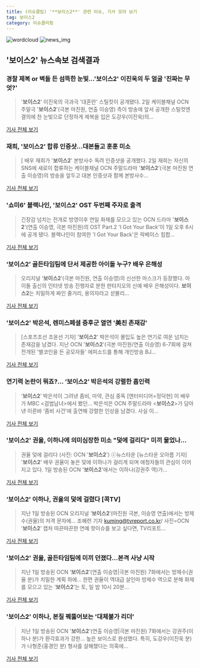 ```yaml
---
title: (이슈클립) '**보이스2**' 관련 이슈, 기사 모아 보기
tag: 보이스2
category: 이슈클리핑
---
```

![wordcloud](https://s3.ap-northeast-2.amazonaws.com/lyrics101-wordcloud/2018-09-02-1535889427.png)
![news_img](https://user-images.githubusercontent.com/42597476/44507050-1206f400-a6e4-11e8-8d98-7ffbfebb353f.png)
## **'**보이스2**'** 뉴스속보 검색결과
### 경찰 제복 or 벽돌 든 섬뜩한 눈빛…'**보이스2**' 이진욱의 두 얼굴 '진짜는 무엇?'

>'**보이스2**' 이진욱의 극과극 '대혼란' 스틸컷이 공개됐다. 2일 케이블채널 OCN 주말극 '**보이스2**'(극본 마진원, 연출 이승영) 측이 방송에 앞서 공개한 스틸컷엔 결의에 찬 눈빛으로 단정하게 제복을 입은 도강우(이진욱)의...

<a href="http://enews24.tving.com/news/article.asp?nsID=1300055" target="_blank">기사 전체 보기</a>

### 재희, '**보이스2**' 합류 인증샷…대본들고 훈훈 미소

>[ 배우 재희가 '**보이스2**' 본방사수 독려 인증샷을 공개했다. 2일 재희는 자신의 SNS에 새로이 합류하는 케이블채널 OCN 주말드라마 '**보이스2**'(극본 마진원 연출 이승영)의 방송을 앞두고 대본 인증샷과 함께 본방사수...

<a href="http://www.mydaily.co.kr/new_yk/html/read.php?newsid=201809021446994327&ext=na" target="_blank">기사 전체 보기</a>

### '쇼미6' 블랙나인, '**보이스2**' OST 두번째 주자로 출격

>긴장감 넘치는 전개로 방영이후 연일 화제를 모으고 있는 OCN 드라마 '**보이스2**'(연출 이승영, 극본 마진원)의 OST Part.2 'I Got Your Back'이 1일 오후 6시에 공개 됐다. 블랙나인이 참여한 'I Got Your Back'은 락베이스 힙합...

<a href="http://www.newsworks.co.kr/news/articleView.html?idxno=212233" target="_blank">기사 전체 보기</a>

### ‘**보이스2**’ 골든타임팀에 단서 제공한 아이돌 누구? 배우 은해성

>오리지널 ‘**보이스2**’(극본 마진원, 연출 이승영)의 신선한 마스크가 등장했다. 아이돌 출신의 인터넷 방송 진행자로 분한 판타지오의 신예 배우 은해성이다. **보이스2**는 치밀하게 짜인 줄거리, 용의자라고 섣불리...

<a href="http://www.sedaily.com/NewsView/1S4HAYVA1F" target="_blank">기사 전체 보기</a>

### '**보이스2**' 박은석, 렌미스페셜 증후군 열연 '美친 존재감'

>[스포츠조선 조윤선 기자] '**보이스2**' 박은석이 몰입도 높은 연기로 여운 넘치는 존재감을 남겼다. 지난 OCN '**보이스2**'(극본 마진원/연출 이승영) 6-7회에 걸쳐 전개된 '별코인을 든 공모자들' 에피소드를 통해 개인방송 BJ...

<a href="http://sports.chosun.com/news/ntype.htm?id=201809020100010130000699&servicedate=20180902" target="_blank">기사 전체 보기</a>

### 연기력 논란이 뭐죠?... ‘**보이스2**’ 박은석의 강렬한 흡인력

>‘**보이스2**’ 박은석이 그려낸 좀비, 마약, 관심 중독 [엔터미디어=정덕현] 이 배우가 MBC <검법남녀>에서 봤던... 박은석은 OCN 주말드라마 <**보이스2**>가 담아낸 이른바 ‘좀비 사건’에 출연해 강렬한 인상을 남겼다. 사실 이...

<a href="http://www.entermedia.co.kr/news/news_view.html?idx=8612" target="_blank">기사 전체 보기</a>

### '**보이스2**' 권율, 이하나에 의미심장한 미소 "덫에 걸리다" 미끼 물었나…

>권율 덫에 걸리다 (사진: OCN '**보이스2**') ⓒ뉴스타운 [뉴스타운 오아름 기자] '**보이스2**' 배우 권율이 놓은 덫에 이하나가 걸리게 되며 애청자들의 관심이 이어지고 있다. 1일 방송된 OCN '**보이스2**'에서는 이하나(강권주 역)가...

<a href="http://www.newstown.co.kr/news/articleView.html?idxno=338864" target="_blank">기사 전체 보기</a>

### ‘**보이스2**’ 이하나, 권율의 덫에 걸렸다 [콕TV]

>지난 1일 방송된 OCN 오리지널 ‘**보이스2**’(마진원 극본, 이승영 연출)에서는 방제수(권율)의 저격 문자에... 조혜련 기자 kuming@tvreport.co.kr/ 사진=OCN ‘**보이스2**’ 캡처 따끈따끈한 연예 핫이슈를 보고 싶다면, TV리포트...

<a href="http://www.tvreport.co.kr/?c=news&m=newsview&idx=1077786" target="_blank">기사 전체 보기</a>

### '**보이스2**' 권율, 골든타임팀에 미끼 던졌다…본격 사냥 시작

>지난 1일 방송된 OCN ‘**보이스2**’(연출 이승영|극본 마진원) 7화에서는 방제수(권율 분)가 치밀한 계획 하에... 한편 권율이 역대급 살인마 방제수 역으로 분해 화제를 모으고 있는 ‘**보이스2**’는 토, 일 밤 10시 20분...

<a href="http://biz.heraldcorp.com/view.php?ud=201809020737394210739_1" target="_blank">기사 전체 보기</a>

### '**보이스2**' 이하나, 본질 꿰뚫어보는 '대체불가 리더'

>지난 1일 방송된 OCN '**보이스2**'(연출 이승영|극본 마진원) 7화에서는 강권주(이하나 분)가 환각효과가 강한... 높은 보이스로 완성했다. 특히, 도강우(이진욱 분)가 나형준(홍경인 분) 형사를 살해했다는 의혹에...

<a href="http://sports.chosun.com/news/ntype.htm?id=201809020100009710000671&servicedate=20180902" target="_blank">기사 전체 보기</a>


